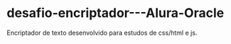 # desafio-encriptador---Alura-Oracle

Encriptador de texto desenvolvido para estudos de css/html e js.

